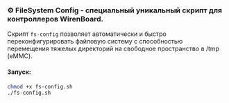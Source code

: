 ### ⚙ FileSystem Config - специальный уникальный скрипт для контроллеров WirenBoard.

Скрипт `fs-config` позволяет автоматически и быстро переконфигурировать файловую систему с способностью перемещения тяжелых директорий на свободное пространство в /tmp (eMMC).

#### Запуск:
```bash
chmod +x fs-config.sh
./fs-config.sh
```
